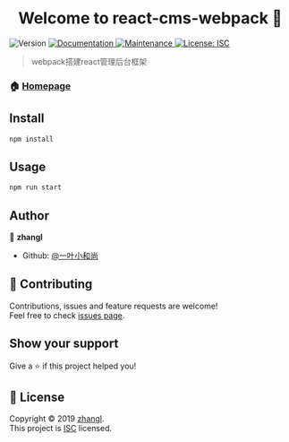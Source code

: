 <h1 align="center">Welcome to react-cms-webpack 👋</h1>
<p>
  <img alt="Version" src="https://img.shields.io/badge/version-1.0.0-blue.svg?cacheSeconds=2592000" />
  <a href="https://github.com/SmithJson/react-cms-webpack#readme" target="_blank">
    <img alt="Documentation" src="https://img.shields.io/badge/documentation-yes-brightgreen.svg" />
  </a>
  <a href="https://github.com/SmithJson/react-cms-webpack/graphs/commit-activity" target="_blank">
    <img alt="Maintenance" src="https://img.shields.io/badge/Maintained%3F-yes-green.svg" />
  </a>
  <a href="https://github.com/SmithJson/react-cms-webpack/blob/master/LICENSE" target="_blank">
    <img alt="License: ISC" src="https://img.shields.io/badge/License-ISC-yellow.svg" />
  </a>
</p>

> webpack搭建react管理后台框架

### 🏠 [Homepage](./)

## Install

```sh
npm install
```

## Usage

```sh
npm run start
```

## Author

👤 **zhangl**

* Github: [@一叶小和尚](https://github.com/SmithJson)

## 🤝 Contributing

Contributions, issues and feature requests are welcome!<br />Feel free to check [issues page](https://github.com/SmithJson/react-cms-webpack/issues).

## Show your support

Give a ⭐️ if this project helped you!

## 📝 License

Copyright © 2019 [zhangl](https://github.com/SmithJson).<br />
This project is [ISC](https://github.com/SmithJson/react-cms-webpack/blob/master/LICENSE) licensed.